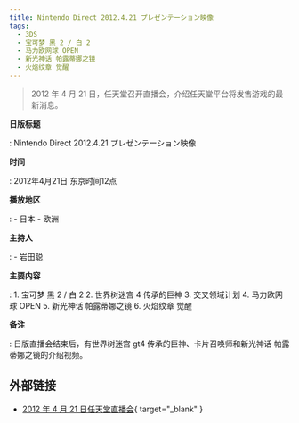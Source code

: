 ```yaml
---
title: Nintendo Direct 2012.4.21 プレゼンテーション映像
tags:
  - 3DS
  - 宝可梦 黑 2 / 白 2
  - 马力欧网球 OPEN
  - 新光神话 帕露蒂娜之镜
  - 火焰纹章 觉醒
---
```


> 2012 年 4 月 21 日，任天堂召开直播会，介绍任天堂平台将发售游戏的最新消息。

**日版标题**

:	Nintendo Direct 2012.4.21 プレゼンテーション映像

**时间**

:	2012年4月21日 东京时间12点

**播放地区**

:	- 日本
	- 欧洲

**主持人**

:	- 岩田聪

**主要内容**

:	1. 宝可梦 黑 2 / 白 2
	2. 世界树迷宫 4 传承的巨神
	3. 交叉领域计划
	4. 马力欧网球 OPEN
	5. 新光神话 帕露蒂娜之镜
	6. 火焰纹章 觉醒

**备注**

:	日版直播会结束后，有世界树迷宫 gt4 传承的巨神、卡片召唤师和新光神话 帕露蒂娜之镜的介绍视频。

## 外部链接

- [2012 年 4 月 21 日任天堂直播会](https://www.bilibili.com/video/BV1AE41117XR/){ target="_blank" }
